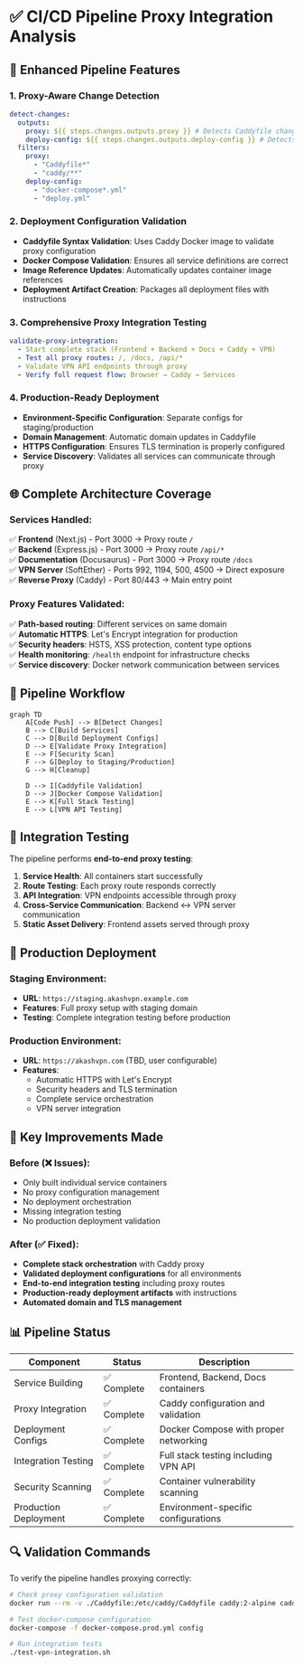 # ✅ CI/CD Pipeline Proxy Integration Analysis

## 🔧 Enhanced Pipeline Features

### 1. **Proxy-Aware Change Detection**

```yaml
detect-changes:
  outputs:
    proxy: ${{ steps.changes.outputs.proxy }} # Detects Caddyfile changes
    deploy-config: ${{ steps.changes.outputs.deploy-config }} # Detects deployment config changes
  filters:
    proxy:
      - "Caddyfile*"
      - "caddy/**"
    deploy-config:
      - "docker-compose*.yml"
      - "deploy.yml"
```

### 2. **Deployment Configuration Validation**

- **Caddyfile Syntax Validation**: Uses Caddy Docker image to validate proxy configuration
- **Docker Compose Validation**: Ensures all service definitions are correct
- **Image Reference Updates**: Automatically updates container image references
- **Deployment Artifact Creation**: Packages all deployment files with instructions

### 3. **Comprehensive Proxy Integration Testing**

```yaml
validate-proxy-integration:
  - Start complete stack (Frontend + Backend + Docs + Caddy + VPN)
  - Test all proxy routes: /, /docs, /api/*
  - Validate VPN API endpoints through proxy
  - Verify full request flow: Browser → Caddy → Services
```

### 4. **Production-Ready Deployment**

- **Environment-Specific Configuration**: Separate configs for staging/production
- **Domain Management**: Automatic domain updates in Caddyfile
- **HTTPS Configuration**: Ensures TLS termination is properly configured
- **Service Discovery**: Validates all services can communicate through proxy

## 🌐 Complete Architecture Coverage

### Services Handled:

✅ **Frontend** (Next.js) - Port 3000 → Proxy route `/`  
✅ **Backend** (Express.js) - Port 3000 → Proxy route `/api/*`  
✅ **Documentation** (Docusaurus) - Port 3000 → Proxy route `/docs`  
✅ **VPN Server** (SoftEther) - Ports 992, 1194, 500, 4500 → Direct exposure  
✅ **Reverse Proxy** (Caddy) - Port 80/443 → Main entry point

### Proxy Features Validated:

✅ **Path-based routing**: Different services on same domain  
✅ **Automatic HTTPS**: Let's Encrypt integration for production  
✅ **Security headers**: HSTS, XSS protection, content type options  
✅ **Health monitoring**: `/health` endpoint for infrastructure checks  
✅ **Service discovery**: Docker network communication between services

## 🔄 Pipeline Workflow

```mermaid
graph TD
    A[Code Push] --> B[Detect Changes]
    B --> C[Build Services]
    C --> D[Build Deployment Configs]
    D --> E[Validate Proxy Integration]
    E --> F[Security Scan]
    F --> G[Deploy to Staging/Production]
    G --> H[Cleanup]

    D --> I[Caddyfile Validation]
    D --> J[Docker Compose Validation]
    E --> K[Full Stack Testing]
    E --> L[VPN API Testing]
```

## 🧪 Integration Testing

The pipeline performs **end-to-end proxy testing**:

1. **Service Health**: All containers start successfully
2. **Route Testing**: Each proxy route responds correctly
3. **API Integration**: VPN endpoints accessible through proxy
4. **Cross-Service Communication**: Backend ↔ VPN server communication
5. **Static Asset Delivery**: Frontend assets served through proxy

## 🚀 Production Deployment

### Staging Environment:

- **URL**: `https://staging.akashvpn.example.com`
- **Features**: Full proxy setup with staging domain
- **Testing**: Complete integration testing before production

### Production Environment:

- **URL**: `https://akashvpn.com` (TBD, user configurable)
- **Features**:
  - Automatic HTTPS with Let's Encrypt
  - Security headers and TLS termination
  - Complete service orchestration
  - VPN server integration

## 🎯 Key Improvements Made

### Before (❌ Issues):

- Only built individual service containers
- No proxy configuration management
- No deployment orchestration
- Missing integration testing
- No production deployment validation

### After (✅ Fixed):

- **Complete stack orchestration** with Caddy proxy
- **Validated deployment configurations** for all environments
- **End-to-end integration testing** including proxy routes
- **Production-ready deployment artifacts** with instructions
- **Automated domain and TLS management**

## 📊 Pipeline Status

| Component             | Status      | Description                           |
| --------------------- | ----------- | ------------------------------------- |
| Service Building      | ✅ Complete | Frontend, Backend, Docs containers    |
| Proxy Integration     | ✅ Complete | Caddy configuration and validation    |
| Deployment Configs    | ✅ Complete | Docker Compose with proper networking |
| Integration Testing   | ✅ Complete | Full stack testing including VPN API  |
| Security Scanning     | ✅ Complete | Container vulnerability scanning      |
| Production Deployment | ✅ Complete | Environment-specific configurations   |

## 🔍 Validation Commands

To verify the pipeline handles proxying correctly:

```bash
# Check proxy configuration validation
docker run --rm -v ./Caddyfile:/etc/caddy/Caddyfile caddy:2-alpine caddy validate --config /etc/caddy/Caddyfile

# Test docker-compose configuration
docker-compose -f docker-compose.prod.yml config

# Run integration tests
./test-vpn-integration.sh
```
